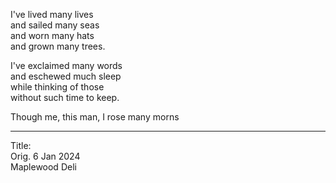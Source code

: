 I've lived many lives\
and sailed many seas\
and worn many hats\
and grown many trees.

I've exclaimed many words\
and eschewed much sleep\
while thinking of those\
without such time to keep.

Though me, this man, I rose many morns

-----

Title:\
Orig. 6 Jan 2024\
Maplewood Deli
